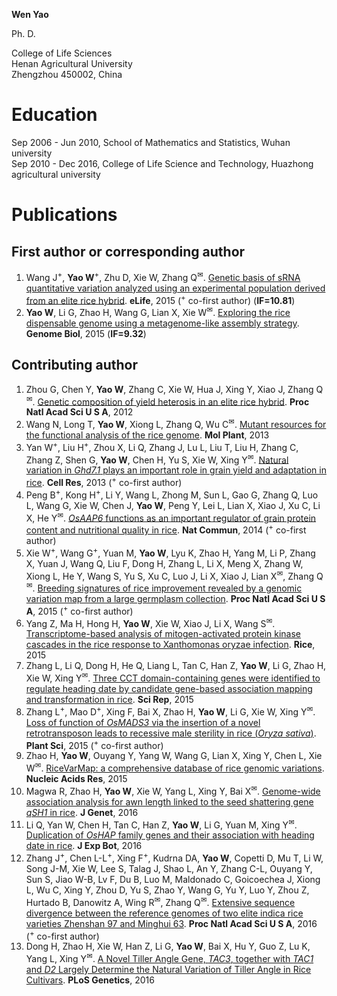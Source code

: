 
**Wen Yao**  

Ph. D.  

College of Life Sciences  
Henan Agricultural University  
Zhengzhou 450002, China  

# Education  
Sep 2006 - Jun 2010, School of Mathematics and Statistics, Wuhan university  
Sep 2010 - Dec 2016, College of Life Science and Technology, Huazhong agricultural university  

# Publications  
## First author or corresponding author  
1. Wang J<sup>+</sup>, **Yao W**<sup>+</sup>, Zhu D, Xie W, Zhang Q<sup>✉</sup>. <a href="https://elifesciences.org/articles/03913" target="_blank">Genetic basis of sRNA quantitative variation analyzed using an experimental population derived from an elite rice hybrid</a>. **eLife**, 2015 (<sup>+</sup> co-first author) (**IF=10.81**)  
2. **Yao W**, Li G, Zhao H, Wang G, Lian X, Xie W<sup>✉</sup>. <a href="https://genomebiology.biomedcentral.com/articles/10.1186/s13059-015-0757-3" target="_blank">Exploring the rice dispensable genome using a metagenome-like assembly strategy</a>. **Genome Biol**, 2015 (**IF=9.32**)  

## Contributing author  
1. Zhou G, Chen Y, **Yao W**, Zhang C, Xie W, Hua J, Xing Y, Xiao J, Zhang Q<sup>✉</sup>. <a href="http://www.pnas.org/content/109/39/15847.long" target="_blank">Genetic composition of yield heterosis in an elite rice hybrid</a>. **Proc Natl Acad Sci U S A**, 2012  
2. Wang N, Long T, **Yao W**, Xiong L, Zhang Q, Wu C<sup>✉</sup>. <a href="http://www.sciencedirect.com/science/article/pii/S1674205214600253" target="_blank">Mutant resources for the functional analysis of the rice genome</a>. **Mol Plant**, 2013  
3. Yan W<sup>+</sup>, Liu H<sup>+</sup>, Zhou X, Li Q, Zhang J, Lu L, Liu T, Liu H, Zhang C, Zhang Z, Shen G, **Yao W**, Chen H, Yu S, Xie W, Xing Y<sup>✉</sup>. <a href="http://www.nature.com/cr/journal/v23/n7/full/cr201343a.html" target="_blank">Natural variation in *Ghd7.1* plays an important role in grain yield and adaptation in rice</a>. **Cell Res**, 2013 (<sup>+</sup> co-first author)  
4. Peng B<sup>+</sup>, Kong H<sup>+</sup>, Li Y, Wang L, Zhong M, Sun L, Gao G, Zhang Q, Luo L, Wang G, Xie W, Chen J, **Yao W**, Peng Y, Lei L, Lian X, Xiao J, Xu C, Li X, He Y<sup>✉</sup>. <a href="https://www.nature.com/articles/ncomms5847" target="_blank">*OsAAP6* functions as an important regulator of grain protein content and nutritional quality in rice</a>. **Nat Commun**, 2014 (<sup>+</sup> co-first author)  
5. Xie W<sup>+</sup>, Wang G<sup>+</sup>, Yuan M, **Yao W**, Lyu K, Zhao H, Yang M, Li P, Zhang X, Yuan J, Wang Q, Liu F, Dong H, Zhang L, Li X, Meng X, Zhang W, Xiong L, He Y, Wang S, Yu S, Xu C, Luo J, Li X, Xiao J, Lian X<sup>✉</sup>, Zhang Q<sup>✉</sup>. <a href="http://www.pnas.org/content/112/39/E5411.full" target="_blank">Breeding signatures of rice improvement revealed by a genomic variation map from a large germplasm collection</a>. **Proc Natl Acad Sci U S A**, 2015 (<sup>+</sup> co-first author)  
6. Yang Z, Ma H, Hong H, **Yao W**, Xie W, Xiao J, Li X, Wang S<sup>✉</sup>. <a href="https://thericejournal.springeropen.com/articles/10.1186/s12284-014-0038-x" target="_blank">Transcriptome-based analysis of mitogen-activated protein kinase cascades in the rice response to Xanthomonas oryzae infection</a>. **Rice**, 2015  
7. Zhang L, Li Q, Dong H, He Q, Liang L, Tan C, Han Z, **Yao W**, Li G, Zhao H, Xie W, Xing Y<sup>✉</sup>. <a href="https://www.nature.com/articles/srep07663" target="_blank">Three CCT domain-containing genes were identified to regulate heading date by candidate gene-based association mapping and transformation in rice</a>. **Sci Rep**, 2015  
8. Zhang L<sup>+</sup>, Mao D<sup>+</sup>, Xing F, Bai X, Zhao H, **Yao W**, Li G, Xie W, Xing Y<sup>✉</sup>. <a href="http://www.sciencedirect.com/science/article/pii/S0168945215001739" target="_blank">Loss of function of *OsMADS3* via the insertion of a novel retrotransposon leads to recessive male sterility in rice (*Oryza sativa*)</a>. **Plant Sci**, 2015 (<sup>+</sup> co-first author)  
9. Zhao H, **Yao W**, Ouyang Y, Yang W, Wang G, Lian X, Xing Y, Chen L, Xie W<sup>✉</sup>. <a href="https://academic.oup.com/nar/article/43/D1/D1018/2439488/RiceVarMap-a-comprehensive-database-of-rice" target="_blank">RiceVarMap: a comprehensive database of rice genomic variations</a>. **Nucleic Acids Res**, 2015  
10. Magwa R, Zhao H, **Yao W**, Xie W, Yang L, Xing Y, Bai X<sup>✉</sup>. <a href="https://link.springer.com/article/10.1007/s12041-016-0679-1" target="_blank">Genome-wide association analysis for awn length linked to the seed shattering gene *qSH1* in rice</a>. **J Genet**, 2016  
11.	Li Q, Yan W, Chen H, Tan C, Han Z, **Yao W**, Li G, Yuan M, Xing Y<sup>✉</sup>. <a href="https://doi.org/10.1093/jxb/erv566" target="_blank">Duplication of *OsHAP* family genes and their association with heading date in rice</a>. **J Exp Bot**, 2016  
12.	Zhang J<sup>+</sup>, Chen L-L<sup>+</sup>, Xing F<sup>+</sup>, Kudrna DA, **Yao W**, Copetti D, Mu T, Li W, Song J-M, Xie W, Lee S, Talag J, Shao L, An Y, Zhang C-L, Ouyang Y, Sun S, Jiao W-B, Lv F, Du B, Luo M, Maldonado C, Goicoechea J, Xiong L, Wu C, Xing Y, Zhou D, Yu S, Zhao Y, Wang G, Yu Y, Luo Y, Zhou Z, Hurtado B, Danowitz A, Wing R<sup>✉</sup>, Zhang Q<sup>✉</sup>. <a href="http://www.pnas.org/content/113/35/E5163.full" target="_blank">Extensive sequence divergence between the reference genomes of two elite indica rice varieties Zhenshan 97 and Minghui 63</a>. **Proc Natl Acad Sci U S A**, 2016 (<sup>+</sup> co-first author)  
13.	Dong H, Zhao H, Xie W, Han Z, Li G, **Yao W**, Bai X, Hu Y, Guo Z, Lu K, Yang L, Xing Y<sup>✉</sup>. <a href="http://journals.plos.org/plosgenetics/article?id=10.1371/journal.pgen.1006412" target="_blank">A Novel Tiller Angle Gene, *TAC3*, together with *TAC1* and *D2* Largely Determine the Natural Variation of Tiller Angle in Rice Cultivars</a>. **PLoS Genetics**, 2016  
